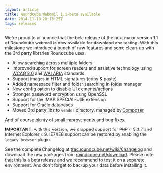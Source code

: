 ```yaml
---
layout: article
title: Roundcube Webmail 1.1-beta available
date: 2014-11-10 20:13:25Z
tags: releases
---
```

We're proud to announce that the beta release of the next major version 1.1 of 
Roundcube webmail is now available for download and testing. With this 
milestone we introduce a bunch of new features and some clean-up with the 3rd 
party libraries Roundcube uses:

* Allow searching across multiple folders
* Improved support for screen readers and assistive technology using 
  [WCAG 2.0](http://www.w3.org/WAI/GL/WCAG20/) and [WAI ARIA](http://www.w3.org/TR/wai-aria/) standards
* Support images in HTML signatures (copy & paste)
* Added namespace filter and folder searching in folder manager
* New config option to disable UI elements/actions
* Stronger password encryption using OpenSSL
* Support for the IMAP SPECIAL-USE extension
* Support for Oracle databases
* Moved 3rd party libs to `vendor` directory, managed by [Composer](https://getcomposer.org/)

And of course plenty of small improvements and bug fixes.

**IMPORTANT**: with this version, we dropped support for PHP < 5.3.7 and 
Internet Explorer < 9. IE7/IE8 support can be restored by enabling the 
`legacy_browser` plugin.

See the complete Changelog at [trac.roundcube.net/wiki/Changelog](http://trac.roundcube.net/wiki/Changelog) 
and download the new packages from  [roundcube.net/download](https://roundcube.net/download). Please note that this 
is a beta release and we recommend to test it on a separate environment. And 
don't forget to backup your data before installing it.
